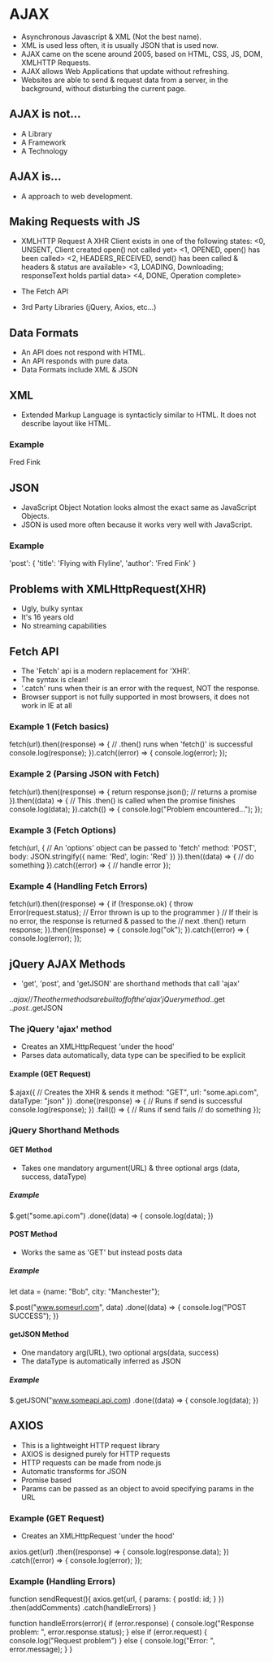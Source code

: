 # AJAX
- Asynchronous Javascript & XML (Not the best name).
- XML is used less often, it is usually JSON that is used now.
- AJAX came on the scene around 2005, based on HTML, CSS, JS, DOM, XMLHTTP Requests.
- AJAX allows Web Applications that update without refreshing.
- Websites are able to send & request data from a server, in the background, without disturbing the current page.

## AJAX is not...
- A Library
- A Framework
- A Technology

## AJAX is...
- A approach to web development.

## Making Requests with JS
- XMLHTTP Request
A XHR Client exists in one of the following states:
<0, UNSENT, Client created open() not called yet>
<1, OPENED, open() has been called>
<2, HEADERS_RECEIVED, send() has been called & headers & status are available>
<3, LOADING, Downloading; responseText holds partial data>
<4, DONE, Operation complete>

- The Fetch API
- 3rd Party Libraries (jQuery, Axios, etc...)

## Data Formats
- An API does not respond with HTML.
- An API responds with pure data.
- Data Formats include XML & JSON

## XML
- Extended Markup Language is syntacticly similar to HTML. It does not describe layout like HTML.

### Example
<post>
    <title>Flying with Flyline</title>
    <author>Fred Fink</author>
</post>

## JSON
- JavaScript Object Notation looks almost the exact same as JavaScript Objects.
- JSON is used more often because it works very well with JavaScript.

### Example
'post': {
    'title': 'Flying with Flyline',
    'author': 'Fred Fink'
}

## Problems with XMLHttpRequest(XHR)
- Ugly, bulky syntax
- It's 16 years old
- No streaming capabilities

## Fetch API
- The 'Fetch' api is a modern replacement for 'XHR'.
- The syntax is clean!
- '.catch' runs when their is an error with the request, NOT the response.
- Browser support is not fully supported in most browsers, it does not work in IE at all

### Example 1 (Fetch basics)
fetch(url).then((response) => {
    // .then() runs when 'fetch()' is successful
    console.log(response);
}).catch((error) => {
    console.log(error);
});

### Example 2 (Parsing JSON with Fetch)
fetch(url).then((response) => {
    return response.json(); // returns a promise
}).then((data) => {
    // This .then() is called when the promise finishes
    console.log(data);
}).catch(() => {
    console.log("Problem encountered...");
});

### Example 3 (Fetch Options)
fetch(url, {
    // An 'options' object can be passed to 'fetch'
    method: 'POST',
    body: JSON.stringify({
        name: 'Red',
        login: 'Red'
    })
}).then((data) => {
    // do something
}).catch((error) => {
    // handle error
});

### Example 4 (Handling Fetch Errors)
fetch(url).then((response) => {
    if (!response.ok) {
        throw Error(request.status); 
        // Error thrown is up to the programmer
    }
    // If their is no error, the response is returned & passed to the    // next .then()
    return response;
}).then((response) => {
    console.log("ok");
}).catch((error) => {
    console.log(error);
});

## jQuery AJAX Methods
- 'get', 'post', and 'getJSON' are shorthand methods that call 'ajax'

.$.ajax // The other methods are built off of the 'ajax' jQuery method
.$.get
.$.post
.$.getJSON

### The jQuery 'ajax' method
- Creates an XMLHttpRequest 'under the hood'
- Parses data automatically, data type can be specified to be explicit

#### Example (GET Request)
$.ajax({
    // Creates the XHR & sends it
    method: "GET",
    url: "some.api.com",
    dataType: "json"
})
.done((response) => {
    // Runs if send is successful
    console.log(response);
})
.fail(() => {
    // Runs if send fails
    // do something
});

### jQuery Shorthand Methods
#### GET Method
- Takes one mandatory argument(URL) & three optional args (data, success, dataType)

##### Example
$.get("some.api.com")
.done((data) => {
    console.log(data);
})

#### POST Method
- Works the same as 'GET' but instead posts data

##### Example
let data = {name: "Bob", city: "Manchester"};

$.post("www.someurl.com", data)
.done((data) => {
    console.log("POST SUCCESS");
})

#### getJSON Method
- One mandatory arg(URL), two optional args(data, success)
- The dataType is automatically inferred as JSON

##### Example
$.getJSON("www.someapi.api.com)
.done((data) => {
    console.log(data);
})

## AXIOS
- This is a lightweight HTTP request library
- AXIOS is designed purely for HTTP requests
- HTTP requests can be made from node.js
- Automatic transforms for JSON
- Promise based
- Params can be passed as an object to avoid specifying params in the URL

### Example (GET Request)
- Creates an XMLHttpRequest 'under the hood'

axios.get(url)
.then((response) => {
    console.log(response.data);
})
.catch((error) => {
    console.log(error);
});

### Example (Handling Errors)
function sendRequest(){
    axios.get(url, {
        params: {
            postId: id;
        }
    })
    .then(addComments)
    .catch(handleErrors)
}

function handleErrors(error){
    if (error.response) {
        console.log("Response problem: ", error.response.status);
    } else if (error.request) {
        console.log("Request problem")
    } else {
        console.log("Error: ", error.message);
    }
}